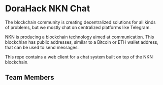 # DoraHack NKN Chat

The blockchain community is creating decentralized solutions for all
kinds of problems, but we mostly chat on centralized platforms like
Telegram.

NKN is producing a blockchain technology aimed at communication.  This
blockchian has public addresses, similar to a Bitcoin or ETH wallet
address, that can be used to send messages.

This repo contains a web client for a chat system built on top of
the NKN blockchain.

## Team Members

